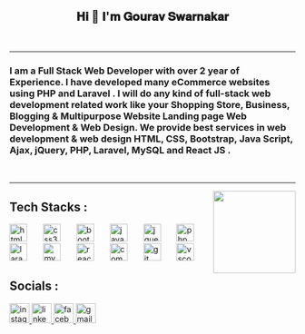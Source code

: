 <h2 align="center">𝐇𝐢 👋 𝐈'𝐦 𝐆𝐨𝐮𝐫𝐚𝐯 𝐒𝐰𝐚𝐫𝐧𝐚𝐤𝐚𝐫</h2>  </br>
<hr>
<h3>I am a Full Stack Web Developer with over 2 year of Experience. I have developed many eCommerce websites using PHP and Laravel . I will do any kind of full-stack web development related work like your Shopping Store, Business, Blogging & Multipurpose Website Landing page Web Development & Web Design. We provide best services in web development & web design  HTML, CSS, Bootstrap, Java Script, Ajax, jQuery, PHP, Laravel, MySQL and React JS .</h3>
<br> <hr>


<img align="right" height="145" src="https://new-crm.kyptronixllp.co.in/gourav.gif"  />


<div align="left">
<h2>Tech Stacks :</h2>

  <img src="https://cdn.jsdelivr.net/gh/devicons/devicon/icons/html5/html5-original.svg" height="31" alt="html5 logo"  />
  <img width="20" />
  <img src="https://cdn.jsdelivr.net/gh/devicons/devicon/icons/css3/css3-original.svg" height="31" alt="css3 logo"  />
  <img width="20" />
  <img src="https://cdn.jsdelivr.net/gh/devicons/devicon/icons/bootstrap/bootstrap-original.svg" height="31" alt="bootstrap logo"  />
  <img width="20" />
  <img src="https://cdn.jsdelivr.net/gh/devicons/devicon/icons/javascript/javascript-original.svg" height="31" alt="javascript logo"  />
  <img width="20" />
  <img src="https://cdn.jsdelivr.net/gh/devicons/devicon/icons/jquery/jquery-original.svg" height="31" alt="jquery logo"  />
  <img width="20" />
  <img src="https://cdn.jsdelivr.net/gh/devicons/devicon/icons/php/php-original.svg" height="31" alt="php logo"  />
  <img width="20" />
  <img src="https://cdn.jsdelivr.net/gh/devicons/devicon/icons/laravel/laravel-plain.svg" height="31" alt="laravel logo"  />
  <img width="20" />
  <img src="https://cdn.jsdelivr.net/gh/devicons/devicon/icons/mysql/mysql-original.svg" height="31" alt="mysql logo"  />
  <img width="20" />
  <img src="https://cdn.jsdelivr.net/gh/devicons/devicon/icons/react/react-original.svg" height="31" alt="react logo"  />
  <img width="20" />
  <img src="https://cdn.jsdelivr.net/gh/devicons/devicon/icons/composer/composer-original.svg" height="31" alt="composer logo"  />
  <img width="20" />
  <img src="https://cdn.jsdelivr.net/gh/devicons/devicon/icons/git/git-original.svg" height="31" alt="git logo"  />
  <img width="20" />
  <img src="https://cdn.jsdelivr.net/gh/devicons/devicon/icons/vscode/vscode-original.svg" height="31" alt="vscode logo"  />
</div>

###

<div align="left">
  <h2>Socials :</h2>
  <a href="https://www.instagram.com/itz_g0urav/" target="_blank">
    <img src="https://img.shields.io/static/v1?message=Instagram&logo=instagram&label=&color=E4405F&logoColor=white&labelColor=&style=for-the-badge" height="35" alt="instagram logo"  />
  </a>
  <a href="https://in.linkedin.com/in/gourav-swarnakar-089190247" target="_blank">
    <img src="https://img.shields.io/static/v1?message=LinkedIn&logo=linkedin&label=&color=0077B5&logoColor=white&labelColor=&style=for-the-badge" height="35" alt="linkedin logo"  />
  </a>
  <a href="https://www.facebook.com/itzXGourav/" target="_blank">
    <img src="https://img.shields.io/static/v1?message=Facebook&logo=facebook&label=&color=1877F2&logoColor=white&labelColor=&style=for-the-badge" height="35" alt="facebook logo"  />
  </a>
  <a href="mailto:softwaredevelopergourav@gmail.com" target="_blank">
    <img src="https://img.shields.io/static/v1?message=Gmail&logo=gmail&label=&color=D14836&logoColor=white&labelColor=&style=for-the-badge" height="35" alt="gmail logo"  />
  </a>
</div>

###
